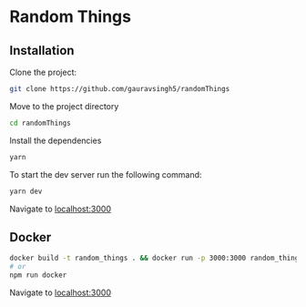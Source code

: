 # Random Things

## Installation

Clone the project:

```bash
git clone https://github.com/gauravsingh5/randomThings
```

Move to the project directory

```bash
cd randomThings
```

Install the dependencies

```bash
yarn
```

To start the dev server run the following command:

```bash
yarn dev
```

Navigate to [localhost:3000](http://localhost:3000)

## Docker

```bash
docker build -t random_things . && docker run -p 3000:3000 random_things
# or
npm run docker
```

Navigate to [localhost:3000](http://localhost:3000)
